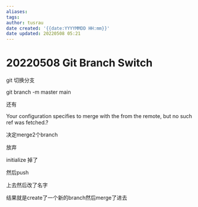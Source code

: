 ```yaml
---
aliases: 
tags:
author: tusrau
date created: '{{date:YYYYMMDD HH:mm}}'
date updated: 20220508 05:21
---
```


# 20220508 Git Branch Switch

git 切换分支

git branch -m master main

还有

Your configuration specifies to merge with the <branch name> from the remote, but no such ref was fetched.?

决定merge2个branch

放弃

initialize 掉了

然后push

上去然后改了名字

结果就是create了一个新的branch然后merge了进去
